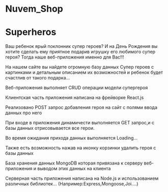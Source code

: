 # Nuvem_Shop

# Superheros

 Ваш ребенок ярый поклонник супер героев? 
 И на День Рождения вы хотите сделать ему приятное подарив игрушку его любимого супер героя?
 Тогда наше веб-приложения именно для Вас!!!

 На нашем сайте вы найдете огромную базу данных Супер героев с картинками и детальным описанием  их возможностей и  ребенок будет счастлив от такого подарка...


 Веб-приложения выполняет CRUD операции модели супергероя

Клиентская часть приложения написана на фрейворке React.js

 Реализовано POST запрос добавления героя на сайт с полями ввода данных про него

 При входе в приложения динамичести выполняется GET запрос,и с базы данных  отрисовывается все герои.
 
 Во время ожидания прихода данных выполняется Loading...
 
 Также есть возможность нажав на иконку корзинки удалить героя с базы данных

База хранения данных MongoDB которая привязана к серверу веб-приложения и выводом этих данных на клиента

Серверная часть приложения написана на Node.js и использованием различных библиотек... (Например:Express,Mongoose,Joi....)




